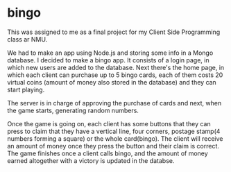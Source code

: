 # bingo

This was assigned to me as a final project for my Client Side Programming class ar NMU.

We had to make an app using Node.js and storing some info in a Mongo database. I decided to make a bingo app. It consists of a login page, in which new users are added to the database. Next there's the home page, in which each client can purchase up to 5 bingo cards, each of them costs 20 virtual coins (amount of money also stored in the database) and they can start playing.

The server is in charge of approving the purchase of cards and next, when the game starts, generating random numbers. 

Once the game is going on, each client has some buttons that they can press to claim that they have a vertical line, four corners, postage stamp(4 numbers forming a square) or the whole card(bingo). The client will receive an amount of money once they press the button and their claim is correct. The game finishes once a client calls bingo, and the amount of money earned altogether with a victory is updated in the databse.
